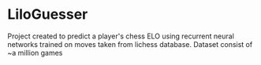 # LiloGuesser

Project created to predict a player's chess ELO using recurrent neural networks trained on moves taken from lichess database. Dataset consist of ~a million games
